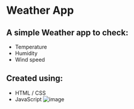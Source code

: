 ﻿# Weather App
 
## A simple Weather app to check:
* Temperature
* Humidity
* Wind speed

## Created using:
* HTML / CSS
* JavaScript
![image](https://user-images.githubusercontent.com/76626095/123505165-22e9c800-d67b-11eb-9cf7-f2830995c1c7.png)

